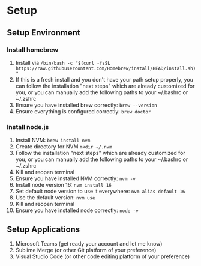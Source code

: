 # Setup

## Setup Environment

### Install homebrew
1. Install via 
   ```/bin/bash -c "$(curl -fsSL https://raw.githubusercontent.com/Homebrew/install/HEAD/install.sh)"```
2. If this is a fresh install and you don't have your path setup properly, you can follow the installation "next steps" which are already customized for you, or you can manually add the following paths to your ~/.bashrc or ~/.zshrc
3. Ensure you have installed brew correctly:
   ```brew --version```
4. Ensure everything is configured correctly:
   ```brew doctor```

### Install node.js
1. Install NVM:
   ```brew install nvm```
2. Create directory for NVM
   ```mkdir ~/.nvm```
3. Follow the installation "next steps" which are already customized for you, or you can manually add the following paths to your ~/.bashrc or ~/.zshrc
4. Kill and reopen terminal
5. Ensure you have installed NVM correctly:
   ```nvm -v```
6. Install node version 16:
   ```nvm install 16```
7. Set default node version to use it everywhere:
   ```nvm alias default 16```
8. Use the default version:
   ```nvm use```
9. Kill and reopen terminal
5. Ensure you have installed node correctly:
   ```node -v```

## Setup Applications
1. Microsoft Teams (get ready your account and let me know)
2. Sublime Merge (or other Git platform of your preference)
3. Visual Studio Code (or other code editing platform of your preference)
